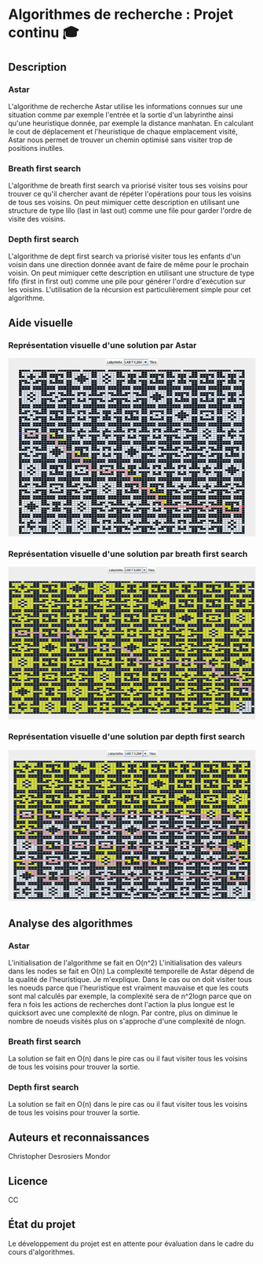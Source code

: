 # Algorithmes de recherche : Projet continu :mortar_board:

## Description
### Astar
L'algorithme de recherche Astar utilise les informations connues sur une situation comme par exemple l'entrée et la sortie d'un labyrinthe ainsi qu'une heuristique donnée, par exemple la distance manhatan. En calculant le cout de déplacement et l'heuristique de chaque emplacement visité, Astar nous permet de trouver un chemin optimisé sans visiter trop de positions inutiles.

### Breath first search
L'algorithme de breath first search va priorisé visiter tous ses voisins pour trouver ce qu'il chercher avant de répéter l'opérations pour tous les voisins de tous ses voisins. On peut mimiquer cette description en utilisant une structure de type lilo (last in last out) comme une file pour garder l'ordre de visite des voisins.

### Depth first search
L'algorithme de dept first search va priorisé visiter tous les enfants d'un voisin dans une direction donnée avant de faire de même pour le prochain voisin. On peut mimiquer cette description en utilisant une structure de type fifo (first in first out) comme une pile pour générer l'ordre d'exécution sur les voisins. L'utilisation de la récursion est particulièrement simple pour cet algorithme.


## Aide visuelle
### Représentation visuelle d'une solution par Astar
![astar_exemple](./images/astar_exemple.png "Représentation visuelle d'une solution par Astar")

### Représentation visuelle d'une solution par breath first search
![breath_first_exemple](./images/breath_first_exemple.png "Représentation visuelle d'une solution par breath first search")

### Représentation visuelle d'une solution par depth first search
![depth_first_exemple](./images/dept_first_exemple.png "Représentation visuelle d'une solution par depth first search")

## Analyse des algorithmes
### Astar
L'initialisation de l'algorithme se fait en O(n^2)
L'initialisation des valeurs dans les nodes se fait en O(n)
La complexité temporelle de Astar dépend de la qualité de l'heuristique. Je m'explique. Dans le cas ou on doit visiter tous les noeuds parce que l'heuristique est vraiment mauvaise et que les couts sont mal calculés par exemple, la complexité sera de n^2logn parce que on fera n fois les actions de recherches dont l'action la plus longue est le quicksort avec une complexité de nlogn. Par contre, plus on diminue le nombre de noeuds visités plus on s'approche d'une complexité de nlogn.

### Breath first search
La solution se fait en O(n) dans le pire cas ou il faut visiter tous les voisins de tous les voisins pour trouver la sortie.

### Depth first search
La solution se fait en O(n) dans le pire cas ou il faut visiter tous les voisins de tous les voisins pour trouver la sortie.

## Auteurs et reconnaissances
Christopher Desrosiers Mondor

## Licence
CC

## État du projet
Le développement du projet est en attente pour évaluation dans le cadre du cours d'algorithmes.
